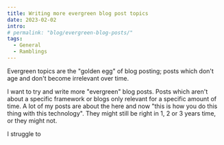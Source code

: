 ```yaml
---
title: Writing more evergreen blog post topics
date: 2023-02-02
intro:
# permalink: "blog/evergreen-blog-posts/"
tags:
  - General
  - Ramblings
---
```


Evergreen topics are the "golden egg" of blog posting; posts which don't age and don't become irrelevant over time.

I want to try and write more "evergreen" blog posts. Posts which aren't about a specific framework or blogs only relevant for a specific amount of time. A lot of my posts are about the here and now "this is how you do this thing with this technology". They might still be right in 1, 2 or 3 years time, or they might not.

I struggle to

